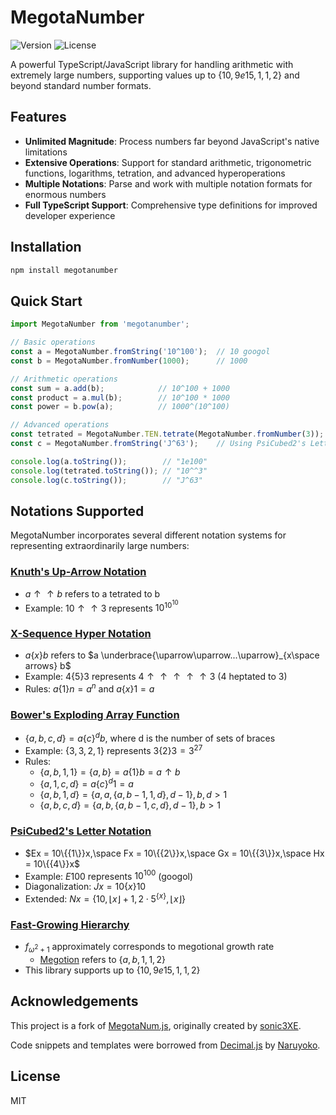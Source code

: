 # MegotaNumber

![Version](https://img.shields.io/npm/v/megotanumber)
![License](https://img.shields.io/npm/l/megotanumber)

A powerful TypeScript/JavaScript library for handling arithmetic with extremely large numbers, supporting values up to $\{{10, 9e15, 1, 1, 2\}}$ and beyond standard number formats.

## Features

- **Unlimited Magnitude**: Process numbers far beyond JavaScript's native limitations
- **Extensive Operations**: Support for standard arithmetic, trigonometric functions, logarithms, tetration, and advanced hyperoperations
- **Multiple Notations**: Parse and work with multiple notation formats for enormous numbers
- **Full TypeScript Support**: Comprehensive type definitions for improved developer experience

## Installation

```bash
npm install megotanumber
```

## Quick Start

```javascript
import MegotaNumber from 'megotanumber';

// Basic operations
const a = MegotaNumber.fromString('10^100');  // 10 googol
const b = MegotaNumber.fromNumber(1000);      // 1000

// Arithmetic operations
const sum = a.add(b);            // 10^100 + 1000
const product = a.mul(b);        // 10^100 * 1000
const power = b.pow(a);          // 1000^(10^100)

// Advanced operations
const tetrated = MegotaNumber.TEN.tetrate(MegotaNumber.fromNumber(3));  // 10^10^10
const c = MegotaNumber.fromString('J^63');    // Using PsiCubed2's Letter Notation

console.log(a.toString());        // "1e100"
console.log(tetrated.toString()); // "10^^3"
console.log(c.toString());        // "J^63"
```

## Notations Supported

MegotaNumber incorporates several different notation systems for representing extraordinarily large numbers:

### [Knuth's Up-Arrow Notation](https://en.wikipedia.org/wiki/Knuth%27s_up-arrow_notation)
- $a ↑↑ b$ refers to a tetrated to b
- Example: $10 ↑↑ 3$ represents $10^{10^{10}}$

### [X-Sequence Hyper Notation](https://googology.fandom.com/wiki/X-Sequence_Hyper-Exponential_Notation)
- $a\{{x\}}b$ refers to $a \underbrace{\uparrow\uparrow...\uparrow}_{x\space arrows} b$
- Example: $4\{{5\}}3$ represents $4 ↑↑↑↑↑ 3$ (4 heptated to 3)
- Rules: $a\{{1\}}n = a^n$ and $a\{{x\}}1 = a$

### [Bower's Exploding Array Function](https://googology.fandom.com/wiki/Bowers%27_Exploding_Array_Function)
- $\{{a, b, c, d\}} = a\{{c\}}^db$, where d is the number of sets of braces
- Example: $\{{3, 3, 2, 1\}}$ represents $3\{{2\}}3 = 3^{27}$
- Rules:
  - $\{{a, b, 1, 1\}} = \{{a, b\}} = a\{{1\}}b = a ↑ b$
  - $\{{a, 1, c, d\}} = a\{{c\}}^d1 = a$
  - $\{{a, b, 1, d\}} = \{{a, a, \{{a, b - 1, 1, d\}}, d - 1\}}, b, d > 1$
  - $\{{a, b, c, d\}} = \{{a, b, \{{a, b - 1, c, d\}}, d - 1\}}, b > 1$

### [PsiCubed2's Letter Notation](https://googology.fandom.com/wiki/User_blog:PsiCubed2/Letter_Notation_Part_II)
- $Ex = 10\{{1\}}x,\space Fx = 10\{{2\}}x,\space Gx = 10\{{3\}}x,\space Hx = 10\{{4\}}x$
- Example: $E100$ represents $10^{100}$ (googol)
- Diagonalization: $Jx = 10\{{x\}}10$
- Extended: $Nx = \{{10, \lfloor x \rfloor +1, 2 \cdot 5^{\{x\}}, \lfloor x \rfloor\}}$

### [Fast-Growing Hierarchy](https://en.wikipedia.org/wiki/Fast-growing_hierarchy)
- $f_{\omega^2+1}$ approximately corresponds to megotional growth rate
    - [Megotion](https://googology.wikia.org/wiki/Megotion) refers to $\{{a, b, 1, 1, 2\}}$
- This library supports up to $\{{10, 9e15, 1, 1, 2\}}$

## Acknowledgements

This project is a fork of [MegotaNum.js](https://github.com/sonic3XE/MegotaNum), originally created by [sonic3XE](https://github.com/sonic3XE).

Code snippets and templates were borrowed from [Decimal.js](https://github.com/MikeMcl/decimal.js/) by [Naruyoko](https://github.com/Naruyoko).

## License

MIT